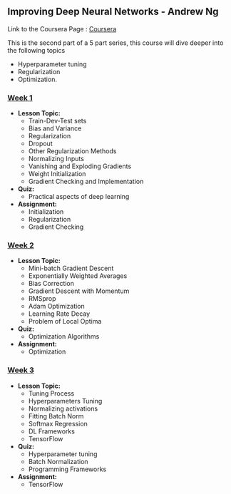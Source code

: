 ## Improving Deep Neural Networks - Andrew Ng
Link to the Coursera Page : [Coursera](https://www.coursera.org/learn/deep-neural-network)

This is the second part of a 5 part series, this course will dive deeper into the following topics
* Hyperparameter tuning
* Regularization
* Optimization.

### [Week 1]()
* **Lesson Topic:** 
  * Train-Dev-Test sets
  * Bias and Variance
  * Regularization
  * Dropout
  * Other Regularization Methods
  * Normalizing Inputs
  * Vanishing and Exploding Gradients
  * Weight Initialization
  * Gradient Checking and Implementation
* **Quiz:** 
  * Practical aspects of deep learning
* **Assignment:** 
  * Initialization
  * Regularization
  * Gradient Checking
### [Week 2]()
* **Lesson Topic:** 
  * Mini-batch Gradient Descent
  * Exponentially Weighted Averages
  * Bias Correction
  * Gradient Descent with Momentum
  * RMSprop
  * Adam Optimization
  * Learning Rate Decay
  * Problem of Local Optima
* **Quiz:** 
  * Optimization Algorithms
* **Assignment:** 
  * Optimization
### [Week 3]()
* **Lesson Topic:** 
  * Tuning Process
  * Hyperparameters Tuning
  * Normalizing activations
  * Fitting Batch Norm
  * Softmax Regression
  * DL Frameworks
  * TensorFlow
* **Quiz:** 
  * Hyperparameter tuning
  * Batch Normalization
  * Programming Frameworks
* **Assignment:** 
  * TensorFlow
